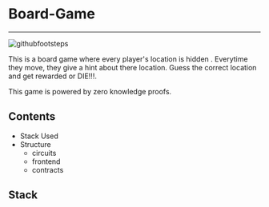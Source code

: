 # Board-Game
******

![githubfootsteps](https://user-images.githubusercontent.com/91280922/175805656-169668d9-9338-4c0f-9b4f-ff8a30b8d19d.png)


This is a board game where every player's location is hidden . Everytime they  move, they give a hint about there location. Guess the correct location and get rewarded or DIE!!!.

This game is powered by zero knowledge proofs.


## Contents
* Stack Used
* Structure
  * circuits
  * frontend
  * contracts



## Stack 
